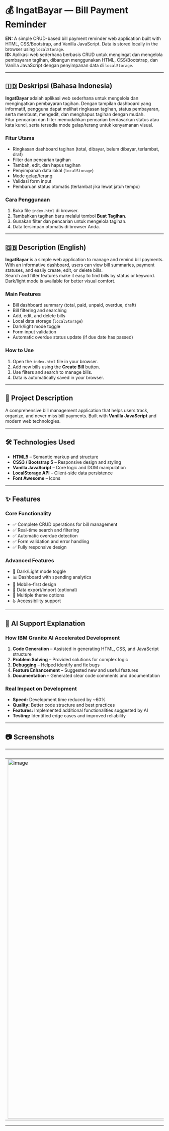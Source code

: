 # 💰 IngatBayar — Bill Payment Reminder

**EN:** A simple CRUD-based bill payment reminder web application built with HTML, CSS/Bootstrap, and Vanilla JavaScript. Data is stored locally in the browser using `localStorage`.  
**ID:** Aplikasi web sederhana berbasis CRUD untuk mengingat dan mengelola pembayaran tagihan, dibangun menggunakan HTML, CSS/Bootstrap, dan Vanilla JavaScript dengan penyimpanan data di `localStorage`.

---

## 🇮🇩 Deskripsi (Bahasa Indonesia)

**IngatBayar** adalah aplikasi web sederhana untuk mengelola dan mengingatkan pembayaran tagihan. Dengan tampilan dashboard yang informatif, pengguna dapat melihat ringkasan tagihan, status pembayaran, serta membuat, mengedit, dan menghapus tagihan dengan mudah.  
Fitur pencarian dan filter memudahkan pencarian berdasarkan status atau kata kunci, serta tersedia mode gelap/terang untuk kenyamanan visual.

### Fitur Utama
- Ringkasan dashboard tagihan (total, dibayar, belum dibayar, terlambat, draf)
- Filter dan pencarian tagihan
- Tambah, edit, dan hapus tagihan
- Penyimpanan data lokal (`localStorage`)
- Mode gelap/terang
- Validasi form input
- Pembaruan status otomatis (terlambat jika lewat jatuh tempo)

### Cara Penggunaan
1. Buka file `index.html` di browser.
2. Tambahkan tagihan baru melalui tombol **Buat Tagihan**.
3. Gunakan filter dan pencarian untuk mengelola tagihan.
4. Data tersimpan otomatis di browser Anda.

---

## 🇬🇧 Description (English)

**IngatBayar** is a simple web application to manage and remind bill payments.  
With an informative dashboard, users can view bill summaries, payment statuses, and easily create, edit, or delete bills.  
Search and filter features make it easy to find bills by status or keyword.  
Dark/light mode is available for better visual comfort.

### Main Features
- Bill dashboard summary (total, paid, unpaid, overdue, draft)
- Bill filtering and searching
- Add, edit, and delete bills
- Local data storage (`localStorage`)
- Dark/light mode toggle
- Form input validation
- Automatic overdue status update (if due date has passed)

### How to Use
1. Open the `index.html` file in your browser.
2. Add new bills using the **Create Bill** button.
3. Use filters and search to manage bills.
4. Data is automatically saved in your browser.

---

## 📌 Project Description

A comprehensive bill management application that helps users track, organize, and never miss bill payments. Built with **Vanilla JavaScript** and modern web technologies.

---

## 🛠 Technologies Used
- **HTML5** – Semantic markup and structure
- **CSS3 / Bootstrap 5** – Responsive design and styling
- **Vanilla JavaScript** – Core logic and DOM manipulation
- **LocalStorage API** – Client-side data persistence
- **Font Awesome** – Icons

---

## ✨ Features

### Core Functionality
- ✅ Complete CRUD operations for bill management
- ✅ Real-time search and filtering
- ✅ Automatic overdue detection
- ✅ Form validation and error handling
- ✅ Fully responsive design

### Advanced Features
- 🌙 Dark/Light mode toggle
- 📊 Dashboard with spending analytics
- 📱 Mobile-first design
- 💾 Data export/import (optional)
- 🎨 Multiple theme options
- ♿ Accessibility support

---

## 🤖 AI Support Explanation

### How IBM Granite AI Accelerated Development
1. **Code Generation** – Assisted in generating HTML, CSS, and JavaScript structure
2. **Problem Solving** – Provided solutions for complex logic
3. **Debugging** – Helped identify and fix bugs
4. **Feature Enhancement** – Suggested new and useful features
5. **Documentation** – Generated clear code comments and documentation

### Real Impact on Development
- **Speed:** Development time reduced by ~60%
- **Quality:** Better code structure and best practices
- **Features:** Implemented additional functionalities suggested by AI
- **Testing:** Identified edge cases and improved reliability

---

## 📷 Screenshots

| Light Mode | Dark Mode |
|------------|-----------|
| <img width="1919" height="1139" alt="image" src="https://github.com/user-attachments/assets/7218e1f7-63ee-4d70-97bd-80d781f5d070" />| <img width="1919" height="1136" alt="image" src="https://github.com/user-attachments/assets/43036717-779f-4d4d-8fb3-8eb96d0f37cf" />|

---

